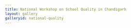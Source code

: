 ```yaml
---
title: National Workshop on School Quality in Chandigarh
layout: gallery
galleryid: national-quality
--- 
```

